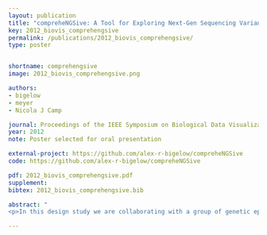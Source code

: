 ```yaml
---
layout: publication
title: "compreheNGSive: A Tool for Exploring Next-Gen Sequencing Variants"
key: 2012_biovis_comprehengsive
permalink: /publications/2012_biovis_comprehengsive/
type: poster


shortname: comprehengsive
image: 2012_biovis_comprehengsive.png

authors:
- bigelow
- meyer
- Nicola J Camp

journal: Proceedings of the IEEE Symposium on Biological Data Visualization (BioVis ’12)
year: 2012
note: Poster selected for oral presentation

external-project: https://github.com/alex-r-bigelow/compreheNGSive
code: https://github.com/alex-r-bigelow/compreheNGSive

pdf: 2012_biovis_comprehengsive.pdf
supplement: 
bibtex: 2012_biovis_comprehengsive.bib

abstract: "
<p>In this design study we are collaborating with a group of genetic epidemiology experts who are using NGS data to study breast cancer. To understand our collaborators’ analysis needs we worked with this group for a year, spending four days a week in their lab. From numerous interviews, we developed over ten paper prototypes, five software prototypes, and acquired feedback. Analyzing this feedback revealed necessary visualization tasks and a workflow applicable to their data exploration. Our contributions are an articulation of a workflow and set of visualization tasks needed by our collaborators, and an early prototype of our system: compreheNGSive.</p>"

---
```

